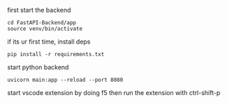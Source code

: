 first start the backend
```
cd FastAPI-Backend/app
source venv/bin/activate
```
if its ur first time, install deps
```
pip install -r requirements.txt
```
start python backend
```
uvicorn main:app --reload --port 8080
```
start vscode extension by doing f5 then run the extension with ctrl-shift-p